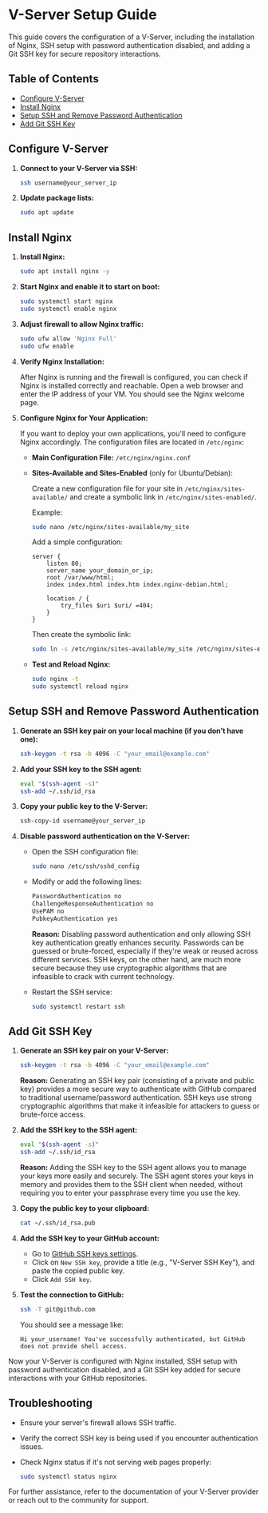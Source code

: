 # V-Server Setup Guide

This guide covers the configuration of a V-Server, including the installation of Nginx, SSH setup with password authentication disabled, and adding a Git SSH key for secure repository interactions.

## Table of Contents

- [Configure V-Server](#configure-v-server)
- [Install Nginx](#install-nginx)
- [Setup SSH and Remove Password Authentication](#setup-ssh-and-remove-password-authentication)
- [Add Git SSH Key](#add-git-ssh-key)

## Configure V-Server

1. **Connect to your V-Server via SSH:**

    ```sh
    ssh username@your_server_ip
    ```

2. **Update package lists:**

    ```sh
    sudo apt update
    ```

## Install Nginx

1. **Install Nginx:**

    ```sh
    sudo apt install nginx -y
    ```

2. **Start Nginx and enable it to start on boot:**

    ```sh
    sudo systemctl start nginx
    sudo systemctl enable nginx
    ```

3. **Adjust firewall to allow Nginx traffic:**

    ```sh
    sudo ufw allow 'Nginx Full'
    sudo ufw enable
    ```

4. **Verify Nginx Installation:**

    After Nginx is running and the firewall is configured, you can check if Nginx is installed correctly and reachable. Open a web browser and enter the IP address of your VM. You should see the Nginx welcome page.

5. **Configure Nginx for Your Application:**

    If you want to deploy your own applications, you'll need to configure Nginx accordingly. The configuration files are located in `/etc/nginx`:

    - **Main Configuration File:** `/etc/nginx/nginx.conf`
    - **Sites-Available and Sites-Enabled** (only for Ubuntu/Debian):

        Create a new configuration file for your site in `/etc/nginx/sites-available/` and create a symbolic link in `/etc/nginx/sites-enabled/`.

        Example:

        ```sh
        sudo nano /etc/nginx/sites-available/my_site
        ```

        Add a simple configuration:

        ```nginx
        server {
            listen 80;
            server_name your_domain_or_ip;
            root /var/www/html;
            index index.html index.htm index.nginx-debian.html;

            location / {
                try_files $uri $uri/ =404;
            }
        }
        ```

        Then create the symbolic link:

        ```sh
        sudo ln -s /etc/nginx/sites-available/my_site /etc/nginx/sites-enabled/
        ```

    - **Test and Reload Nginx:**

        ```sh
        sudo nginx -t
        sudo systemctl reload nginx
        ```

## Setup SSH and Remove Password Authentication

1. **Generate an SSH key pair on your local machine (if you don’t have one):**

    ```sh
    ssh-keygen -t rsa -b 4096 -C "your_email@example.com"
    ```

2. **Add your SSH key to the SSH agent:**

    ```sh
    eval "$(ssh-agent -s)"
    ssh-add ~/.ssh/id_rsa
    ```

3. **Copy your public key to the V-Server:**

    ```sh
    ssh-copy-id username@your_server_ip
    ```

4. **Disable password authentication on the V-Server:**

    - Open the SSH configuration file:

        ```sh
        sudo nano /etc/ssh/sshd_config
        ```

    - Modify or add the following lines:

        ```sh
        PasswordAuthentication no
        ChallengeResponseAuthentication no
        UsePAM no
        PubkeyAuthentication yes
        ```

        **Reason:** Disabling password authentication and only allowing SSH key authentication greatly enhances security. Passwords can be guessed or brute-forced, especially if they're weak or reused across different services. SSH keys, on the other hand, are much more secure because they use cryptographic algorithms that are infeasible to crack with current technology.

    - Restart the SSH service:

        ```sh
        sudo systemctl restart ssh
        ```

## Add Git SSH Key

1. **Generate an SSH key pair on your V-Server:**

    ```sh
    ssh-keygen -t rsa -b 4096 -C "your_email@example.com"
    ```

    **Reason:** Generating an SSH key pair (consisting of a private and public key) provides a more secure way to authenticate with GitHub compared to traditional username/password authentication. SSH keys use strong cryptographic algorithms that make it infeasible for attackers to guess or brute-force access.

2. **Add the SSH key to the SSH agent:**

    ```sh
    eval "$(ssh-agent -s)"
    ssh-add ~/.ssh/id_rsa
    ```

    **Reason:** Adding the SSH key to the SSH agent allows you to manage your keys more easily and securely. The SSH agent stores your keys in memory and provides them to the SSH client when needed, without requiring you to enter your passphrase every time you use the key.

3. **Copy the public key to your clipboard:**

    ```sh
    cat ~/.ssh/id_rsa.pub
    ```

4. **Add the SSH key to your GitHub account:**

    - Go to [GitHub SSH keys settings](https://github.com/settings/keys).
    - Click on `New SSH key`, provide a title (e.g., "V-Server SSH Key"), and paste the copied public key.
    - Click `Add SSH key`.

5. **Test the connection to GitHub:**

    ```sh
    ssh -T git@github.com
    ```

    You should see a message like:

    ```
    Hi your_username! You've successfully authenticated, but GitHub does not provide shell access.
    ```

Now your V-Server is configured with Nginx installed, SSH setup with password authentication disabled, and a Git SSH key added for secure interactions with your GitHub repositories.

## Troubleshooting

- Ensure your server's firewall allows SSH traffic.
- Verify the correct SSH key is being used if you encounter authentication issues.
- Check Nginx status if it's not serving web pages properly:

    ```sh
    sudo systemctl status nginx
    ```

For further assistance, refer to the documentation of your V-Server provider or reach out to the community for support.
